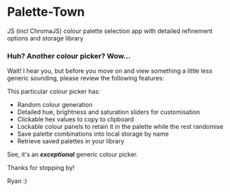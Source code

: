 # Palette-Town
JS (incl ChromaJS) colour palette selection app with detailed refinement options and storage library 

### Huh? Another colour picker? Wow...

Wait! I hear you, but before you move on and view something a little less generic sounding, please review the following features:

This particular colour picker has:

- Random colour generation
- Detailed hue, brightness and saturation sliders for customisation
- Clickable hex values to copy to clipboard
- Lockable colour panels to retain it in the palette while the rest randomise
- Save palette combinations into local storage by name
- Retrieve saved palettes in your library

See, it's an ***exceptional*** generic colour picker. 

Thanks for stopping by!

Ryan :)
